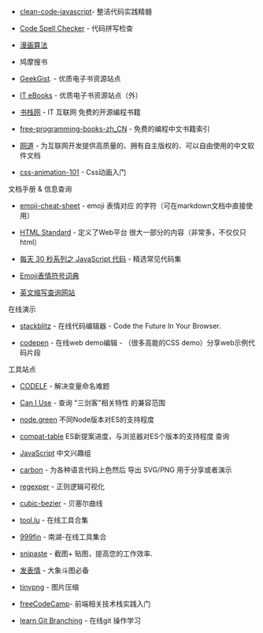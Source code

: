 * [clean-code-javascript​](https://github.com/ryanmcdermott/clean-code-javascript#set-default-objects-with-objectassign)​ - 整洁代码实践精髓

* [Code Spell Checker​](https://marketplace.visualstudio.com/items?itemName=streetsidesoftware.code-spell-checker) - 代码拼写检查
* [漫画算法](https://www.cxyxiaowu.com/suanfa-2/manhuasuanfa)

* 鸠摩搜书

* [GeekGist](https://geekgist.com/). - 优质电子书资源站点

* [IT eBooks](https://it-ebooks.info/) - 优质电子书资源站点（外）

* [书栈网](https://www.bookstack.cn/) - IT 互联网 免费的开源编程书籍

* [free-programming-books-zh_CN](https://github.com/justjavac/free-programming-books-zh_CN) - 免费的编程中文书籍索引

* [网道](https://wangdoc.com/) - 为互联网开发提供高质量的、拥有自主版权的、可以自由使用的中文软件文档

* [css-animation-101](https://h-wakanda.github.io/css-animation-101-cn/) - Css动画入门

文档手册 & 信息查询
* [emoji-cheat-sheet](https://www.webfx.com/tools/emoji-cheat-sheet/) - emoji 表情对应 的字符（可在markdown文档中直接使用）

* [HTML Standard](https://whatwg-cn.github.io/html/) - 定义了Web平台 很大一部分的内容（非常多，不仅仅只html）

* [每天 30 秒系列之 JavaScript 代码](https://ld246.com/article/1553314584340?utm_source=ld246.com) - 精选常见代码集

* [Emoji表情符号词典](https://www.emojiall.com/zh-hans)

* [英文缩写查询网站](https://acronyms.thefreedictionary.com/hdx)

在线演示
* [stackblitz](https://stackblitz.com/) - 在线代码编辑器 - Code the Future In Your Browser.

* [codepen](https://codepen.io/) - 在线web demo编辑 - （很多高能的CSS demo）分享web示例代码片段

工具站点
* [CODELF](https://unbug.github.io/codelf/) - 解决变量命名难题

* [Can I Use](https://caniuse.com/) - 查询 "三剑客"相关特性 的兼容范围

* [node.green](https://node.green/) 不同Node版本对ES的支持程度

* [compat-table](https://kangax.github.io/compat-table/es6/) ES新提案进度，与浏览器对ES个版本的支持程度 查询

* [JavaScript](https://jscig.github.io/#) 中文兴趣组 

* [carbon](https://carbon.now.sh/) - 为各种语言代码上色然后 导出 SVG/PNG 用于分享或者演示

* [regexper](https://regexper.com/) - 正则逻辑可视化

* [cubic-bezier](https://cubic-bezier.com/#.17,.67,.83,.67) - 贝塞尔曲线

* [tool.lu](https://tool.lu/nav/) - 在线工具合集

* [999fin](https://999fin.com/) - 南湖-在线工具集合

* [snipaste](https://zh.snipaste.com/) - 截图+ 贴图，提高您的工作效率.

* [发表情](https://fabiaoqing.com/) -  大象斗图必备

* [tinypng](https://tinypng.com/) - 图片压缩
* [freeCodeCamp](https://www.freecodecamp.org/learn/)- 前端相关技术栈实践入门
* [learn Git Branching](https://learngitbranching.js.org/) - 在线git 操作学习

<comment/>
<tongji/>
